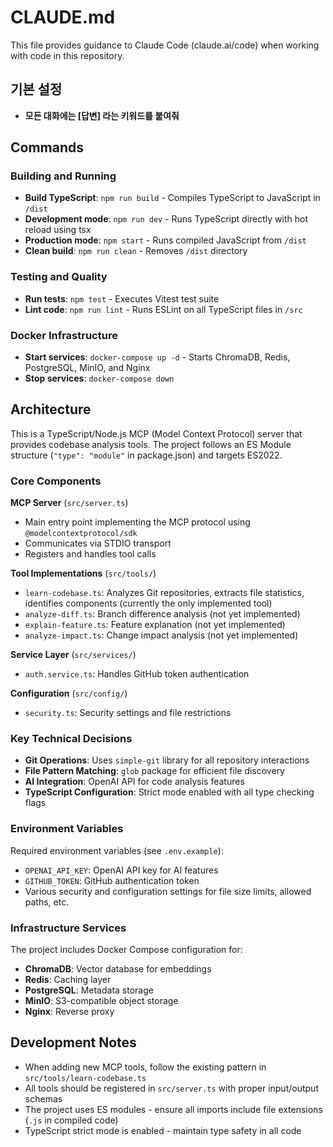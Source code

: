 # CLAUDE.md

This file provides guidance to Claude Code (claude.ai/code) when working with code in this repository.

## 기본 설정
- **모든 대화에는 [답변] 라는 키워드를 붙여줘**

## Commands

### Building and Running
- **Build TypeScript**: `npm run build` - Compiles TypeScript to JavaScript in `/dist`
- **Development mode**: `npm run dev` - Runs TypeScript directly with hot reload using tsx
- **Production mode**: `npm start` - Runs compiled JavaScript from `/dist`
- **Clean build**: `npm run clean` - Removes `/dist` directory

### Testing and Quality
- **Run tests**: `npm test` - Executes Vitest test suite
- **Lint code**: `npm run lint` - Runs ESLint on all TypeScript files in `/src`

### Docker Infrastructure
- **Start services**: `docker-compose up -d` - Starts ChromaDB, Redis, PostgreSQL, MinIO, and Nginx
- **Stop services**: `docker-compose down`

## Architecture

This is a TypeScript/Node.js MCP (Model Context Protocol) server that provides codebase analysis tools. The project follows an ES Module structure (`"type": "module"` in package.json) and targets ES2022.

### Core Components

**MCP Server** (`src/server.ts`)
- Main entry point implementing the MCP protocol using `@modelcontextprotocol/sdk`
- Communicates via STDIO transport
- Registers and handles tool calls

**Tool Implementations** (`src/tools/`)
- `learn-codebase.ts`: Analyzes Git repositories, extracts file statistics, identifies components (currently the only implemented tool)
- `analyze-diff.ts`: Branch difference analysis (not yet implemented)
- `explain-feature.ts`: Feature explanation (not yet implemented)  
- `analyze-impact.ts`: Change impact analysis (not yet implemented)

**Service Layer** (`src/services/`)
- `auth.service.ts`: Handles GitHub token authentication

**Configuration** (`src/config/`)
- `security.ts`: Security settings and file restrictions

### Key Technical Decisions

- **Git Operations**: Uses `simple-git` library for all repository interactions
- **File Pattern Matching**: `glob` package for efficient file discovery
- **AI Integration**: OpenAI API for code analysis features
- **TypeScript Configuration**: Strict mode enabled with all type checking flags

### Environment Variables

Required environment variables (see `.env.example`):
- `OPENAI_API_KEY`: OpenAI API key for AI features
- `GITHUB_TOKEN`: GitHub authentication token
- Various security and configuration settings for file size limits, allowed paths, etc.

### Infrastructure Services

The project includes Docker Compose configuration for:
- **ChromaDB**: Vector database for embeddings
- **Redis**: Caching layer
- **PostgreSQL**: Metadata storage
- **MinIO**: S3-compatible object storage
- **Nginx**: Reverse proxy

## Development Notes

- When adding new MCP tools, follow the existing pattern in `src/tools/learn-codebase.ts`
- All tools should be registered in `src/server.ts` with proper input/output schemas
- The project uses ES modules - ensure all imports include file extensions (`.js` in compiled code)
- TypeScript strict mode is enabled - maintain type safety in all code